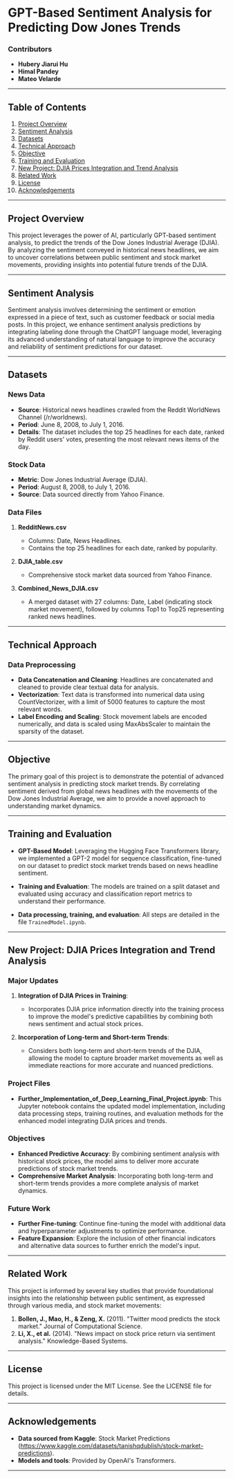 # GPT-Based Sentiment Analysis for Predicting Dow Jones Trends

### Contributors
- **Hubery Jiarui Hu**
- **Himal Pandey**
- **Mateo Velarde**

---

## Table of Contents

1. [Project Overview](#project-overview)
2. [Sentiment Analysis](#sentiment-analysis)
3. [Datasets](#datasets)
4. [Technical Approach](#technical-approach)
5. [Objective](#objective)
6. [Training and Evaluation](#training-and-evaluation)
7. [New Project: DJIA Prices Integration and Trend Analysis](#new-project-djia-prices-integration-and-trend-analysis)
8. [Related Work](#related-work)
9. [License](#license)
10. [Acknowledgements](#acknowledgements)

---

## Project Overview

This project leverages the power of AI, particularly GPT-based sentiment analysis, to predict the trends of the Dow Jones Industrial Average (DJIA). By analyzing the sentiment conveyed in historical news headlines, we aim to uncover correlations between public sentiment and stock market movements, providing insights into potential future trends of the DJIA.

---

## Sentiment Analysis

Sentiment analysis involves determining the sentiment or emotion expressed in a piece of text, such as customer feedback or social media posts. In this project, we enhance sentiment analysis predictions by integrating labeling done through the ChatGPT language model, leveraging its advanced understanding of natural language to improve the accuracy and reliability of sentiment predictions for our dataset.

---

## Datasets

### News Data
- **Source**: Historical news headlines crawled from the Reddit WorldNews Channel (/r/worldnews).
- **Period**: June 8, 2008, to July 1, 2016.
- **Details**: The dataset includes the top 25 headlines for each date, ranked by Reddit users' votes, presenting the most relevant news items of the day.

### Stock Data
- **Metric**: Dow Jones Industrial Average (DJIA).
- **Period**: August 8, 2008, to July 1, 2016.
- **Source**: Data sourced directly from Yahoo Finance.

### Data Files
1. **RedditNews.csv**
   - Columns: Date, News Headlines.
   - Contains the top 25 headlines for each date, ranked by popularity.

2. **DJIA_table.csv**
   - Comprehensive stock market data sourced from Yahoo Finance.

3. **Combined_News_DJIA.csv**
   - A merged dataset with 27 columns: Date, Label (indicating stock market movement), followed by columns Top1 to Top25 representing ranked news headlines.

---

## Technical Approach

### Data Preprocessing
- **Data Concatenation and Cleaning**: Headlines are concatenated and cleaned to provide clear textual data for analysis.
- **Vectorization**: Text data is transformed into numerical data using CountVectorizer, with a limit of 5000 features to capture the most relevant words.
- **Label Encoding and Scaling**: Stock movement labels are encoded numerically, and data is scaled using MaxAbsScaler to maintain the sparsity of the dataset.

---

## Objective

The primary goal of this project is to demonstrate the potential of advanced sentiment analysis in predicting stock market trends. By correlating sentiment derived from global news headlines with the movements of the Dow Jones Industrial Average, we aim to provide a novel approach to understanding market dynamics.

---

## Training and Evaluation

- **GPT-Based Model**: Leveraging the Hugging Face Transformers library, we implemented a GPT-2 model for sequence classification, fine-tuned on our dataset to predict stock market trends based on news headline sentiment.

- **Training and Evaluation**: The models are trained on a split dataset and evaluated using accuracy and classification report metrics to understand their performance.

- **Data processing, training, and evaluation**: All steps are detailed in the file `TrainedModel.ipynb`.

---

## New Project: DJIA Prices Integration and Trend Analysis

### Major Updates

1. **Integration of DJIA Prices in Training**:
   - Incorporates DJIA price information directly into the training process to improve the model's predictive capabilities by combining both news sentiment and actual stock prices.

2. **Incorporation of Long-term and Short-term Trends**:
   - Considers both long-term and short-term trends of the DJIA, allowing the model to capture broader market movements as well as immediate reactions for more accurate and nuanced predictions.

### Project Files

- **Further_Implementation_of_Deep_Learning_Final_Project.ipynb**: This Jupyter notebook contains the updated model implementation, including data processing steps, training routines, and evaluation methods for the enhanced model integrating DJIA prices and trends.

### Objectives

- **Enhanced Predictive Accuracy**: By combining sentiment analysis with historical stock prices, the model aims to deliver more accurate predictions of stock market trends.
- **Comprehensive Market Analysis**: Incorporating both long-term and short-term trends provides a more complete analysis of market dynamics.

### Future Work

- **Further Fine-tuning**: Continue fine-tuning the model with additional data and hyperparameter adjustments to optimize performance.
- **Feature Expansion**: Explore the inclusion of other financial indicators and alternative data sources to further enrich the model's input.

---

## Related Work

This project is informed by several key studies that provide foundational insights into the relationship between public sentiment, as expressed through various media, and stock market movements:

1. **Bollen, J., Mao, H., & Zeng, X.** (2011). "Twitter mood predicts the stock market." Journal of Computational Science.
2. **Li, X., et al.** (2014). "News impact on stock price return via sentiment analysis." Knowledge-Based Systems.

---

## License

This project is licensed under the MIT License. See the LICENSE file for details.

---

## Acknowledgements

- **Data sourced from Kaggle**: Stock Market Predictions (https://www.kaggle.com/datasets/tanishqdublish/stock-market-predictions).
- **Models and tools**: Provided by OpenAI's Transformers.

---
